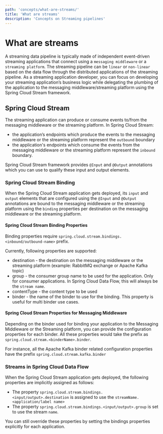 ```yaml
---
path: 'concepts/what-are-streams/'
title: 'What are streams'
description: 'Concepts on Streaming pipelines'
---
```


# What are streams

A streaming data pipeline is typically made of independent event-driven streaming applications that connect using a `messaging middleware` or a `streaming platform`.
The streaming pipeline can be `linear` or `non-linear` based on the data flow through the distributed applications of the streaming pipeline.
As a streaming application developer, you can focus on developing your streaming application’s business logic while delegating the plumbing of the application to the messaging middleware/streaming platform using the Spring Cloud Stream framework.

## Spring Cloud Stream

The streaming application can produce or consume events to/from the messaging middleware or the streaming platform.
In Spring Cloud Stream:

- the application’s endpoints which produce the events to the messaging middleware or the streaming platform represent the `outbound` boundary
- the application's endpoints which consume the events from the messaging middleware or the streaming platform represent the `inbound` boundary.

Spring Cloud Stream framework provides `@Input` and `@Output` annotations which you can use to qualify these input and output elements.

### Spring Cloud Stream Binding

When the Spring Cloud Stream application gets deployed, its `input` and `output` elements that are configured using the `@Input` and `@Output` annotations are bound to the messaging middleware or the streaming platform using the `binding` properties per destination on the messaging middleware or the streaming platform.

#### Spring Cloud Stream Binding Properties

Binding properties require `spring.cloud.stream.bindings.<inbound/outbound-name>` prefix.

Currently, following properties are supported:

- destination - the destination on the messaging middleware or the streaming platform (example: RabbitMQ exchange or Apache Kafka topic)
- group - the consumer group name to be used for the application. Only for consumer applications. In Spring Cloud Data Flow, this will always be the `stream name`.
- contentType - the content type to be used
- binder - the name of the binder to use for the binding. This property is useful for multi binder use cases.

#### Spring Cloud Stream Properties for Messaging Middleware

Depending on the binder used for binding your application to the Messaging Middleware or the Streaming platform, you can provide the configuration properties for each binder.
All these properties would take the prefix as `spring.cloud.stream.<binderName>.binder`.

For instance, all the Apache Kafka binder related configuration properties have the prefix `spring.cloud.stream.kafka.binder`

### Streams in Spring Cloud Data Flow

When the Spring Cloud Stream application gets deployed, the following properties are implicitly assigned as follows:

- The property `spring.cloud.stream.bindings.<input/output>.destination` is assigned to use the `streamName.<application/label name>`
- The property `spring.cloud.stream.bindings.<input/output>.group` is set to use the stream `name`.

You can still override these properties by setting the bindings properties explicitly for each application.

